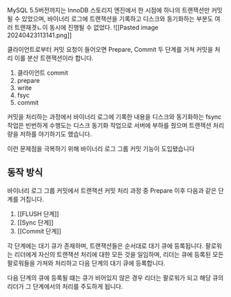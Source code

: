 
MySQL 5.5버전까지는 InnoDB 스토리지 엔진에서 한 시점에 하나의 트랜잭션만 커밋될 수 있었으며, 바이너리 로그에 트랜잭션을 기록하고 디스크와 동기화하는 부분도 여러 트랜재겻ㄴ이 동시에 진행될 수 없었다.
![[Pasted image 20240423113141.png]]

클라이언트로부터 커밋 요청이 들어오면 Prepare, Commit 두 단계를 거쳐 커밋을 처리
이를 분산 트랜잭션이라 합니다. 

1. 클라이언트 commit
2. prepare
3. write
4. fsyc
5. commit

커밋을 처리하는 과정에서 바이너리 로그에 기록한 내용을 디스크와 동기화하는 fsync 작업은 빈번하게 수행도는 디스크 동기화 작업으로 서버에 부하를 줬으며 트랜잭션 처리량을 저하를 야기하기도 했습니다. 


이런 문제점을 극복하기 위해 바이너리 로그 그룹 커밋 기능이 도입됐습니다



## 동작 방식

바이너리 로그 그룹 커밋에서 트랜잭션 커밋 처리 과정 중 Prepare 이후 다음과 같은 단계를 거칩니다. 
1. [[FLUSH 단계]]
2. [[Sync 단계]]
3. [[Commit 단계]]

각 단계에는 대기 큐가 존재하며, 트랜잭션들은 순서대로 대기 큐에 등록됩니다.
팔로워는 리더에게 자신의 트랜잭션 처리에 대한 모든 것을 일임하며, 리더는 큐에 등록된 모든 팔로워들을 가져와 처리하고 다음 단계의 대기 큐에 등록합니다.

다음 단계의 큐에 등록될 떄는 큐가 비어있지 않은 경우 리더는 팔로워가 되고 해당 큐의 리더가 그 단계에서의 처리를 주도하게 됩니다. 


